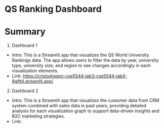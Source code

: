 # QS Ranking Dashboard

# Summary
1. Dashboard 1
- Intro: This is a Streamlit app that visualizes the QS World University Rankings data.
The app allows users to filter the data by year, university type, university size, and region to see changes accordingly in each visualization elements.
- Link: https://cristodragon-cse5544-lab3-cse5544-lab4-8glft4.streamlit.app/

2. Dashboard 2
- Intro: This is a Streamlit app that visualizes the customer data from CRM system combined with sales data in past years, providing detailed analysis for each visualization graph to support data-driven insights and B2C marketing strategies.
- Link: 